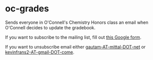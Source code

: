 # oc-grades
Sends everyone in O'Connell's Chemistry Honors class an email when O'Connell decides to update the gradebook.


If you want to subscribe to the mailing list, fill out [this Google form](http://goo.gl/forms/2Xbr87D9XC).

If you want to unsubscribe email either [gautam-AT-mittal-DOT-net](mailto:gautam@mittal.net) or [kevinfrans2-AT-gmail-DOT-come](kevinfrans2@gmail.com).
